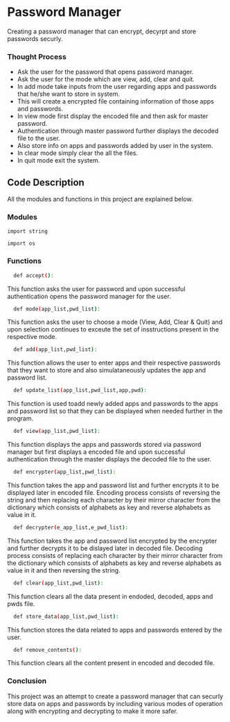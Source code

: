 
# Password Manager

Creating a password manager that can encrypt, decyrpt and store passwords securly.
### Thought Process

- Ask the user for the password that opens password manager.
- Ask the user for the mode which are view, add, clear and quit.
- In add mode take inputs from the user regarding apps and passwords that he/she want to store in system.
- This will create a encrypted file containing information of those apps and passwords.
- In view mode first display the encoded file and then ask for master password.
- Authentication through master password further displays the decoded file to the user.
- Also store info on apps and passwords added by user in the system.
- In clear mode simply clear the all the files.
- In quit mode exit the system.



  
## Code Description

All the modules and functions in this project are explained below.

  
### Modules 

`import string`

`import os`







  
### Functions

```bash
  def accept():
```

This function asks the user for password and upon successful authentication opens the password manager for the user.

```bash
  def mode(app_list,pwd_list):
```
This function asks the user to choose a mode (View, Add, Clear & Quit) and upon selection continues to exceute the set of insstructions present in the respective mode.

```bash
  def add(app_list,pwd_list):
```
This function allows the user to enter apps and their respective passwords that they want to store and also simulataneously updates the app and password list.

```bash
  def update_list(app_list,pwd_list,app,pwd):
```
This function is used toadd newly added apps and passwords to the apps and password list so that they can be displayed when needed further in the program.

```bash
  def view(app_list,pwd_list):
```
This function displays the apps and passwords stored via password manager but first displays a encoded file and upon successful authentication through the master displays the decoded file to the user.

```bash
  def encrypter(app_list,pwd_list):
```
This function takes the app and password list and further encrypts it to be displayed later in encoded file. Encoding process consists of reversing the string and then replacing each character by their mirror character from the dictionary which consists of alphabets as key and reverse alphabets as value in it.

```bash
  def decrypter(e_app_list,e_pwd_list):
```
This function takes the app and password list encrypted by the encrypter and further decrypts it to be dislayed later in decoded file. Decoding process consists of replacing each character by their mirror character from the dictionary which consists of alphabets as key and reverse alphabets as value in it and then reversing the string.

```bash
  def clear(app_list,pwd_list):
```
This function clears all the data present in endoded, decoded, apps and pwds file.

```bash
  def store_data(app_list,pwd_list):
```
This function stores the data related to apps and passwords entered by the user.

```bash
  def remove_contents():
```
This function clears all the content present in encoded and decoded file.



### Conclusion

This project was an attempt to create a password manager that can securly store data on apps and passwords by including various modes of operation along with encrypting and decrypting to make it more safer.
  